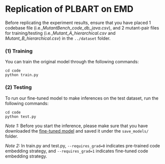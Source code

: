 # Replication of PLBART on EMD

Before replicating the experiment results, ensure that you have placed 1 codebase file (i.e.,*MutantBench_code_db_java.csv*), and 2 mutant-pair files for training/testing (i.e.,*Mutant_A_hierarchical.csv* and *Mutant_B_hierarchical.csv*) in the `../dataset` folder.

### (1) Training
You can train the original model through the following commands:
```
cd code
python train.py
```

### (2) Testing
To run our fine-tuned model to make inferences on the test dataset, run the following commands:

```
cd code
python test.py
```

*Note 1:* Before you start the inference, please make sure that you have downloaded the [fine-tuned model](https://zenodo.org/records/10967393) and saved it under the ```save_models/``` folder.

*Note 2:* In train.py and test.py, `--requires_grad=0` indicates pre-trained code embedding strategy, and `--requires_grad=1` indicates fine-tuned code embedding strategy.